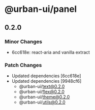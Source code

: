 # @urban-ui/panel

## 0.2.0

### Minor Changes

- 6cc618e: react-aria and vanilla extract

### Patch Changes

- Updated dependencies [6cc618e]
- Updated dependencies [9948cf6]
  - @urban-ui/text@0.2.0
  - @urban-ui/flex@0.2.0
  - @urban-ui/theme@0.2.0
  - @urban-ui/utils@0.2.0

